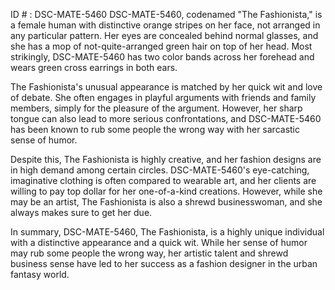 ID # : DSC-MATE-5460
DSC-MATE-5460, codenamed "The Fashionista," is a female human with distinctive orange stripes on her face, not arranged in any particular pattern. Her eyes are concealed behind normal glasses, and she has a mop of not-quite-arranged green hair on top of her head. Most strikingly, DSC-MATE-5460 has two color bands across her forehead and wears green cross earrings in both ears. 

The Fashionista's unusual appearance is matched by her quick wit and love of debate. She often engages in playful arguments with friends and family members, simply for the pleasure of the argument. However, her sharp tongue can also lead to more serious confrontations, and DSC-MATE-5460 has been known to rub some people the wrong way with her sarcastic sense of humor. 

Despite this, The Fashionista is highly creative, and her fashion designs are in high demand among certain circles. DSC-MATE-5460's eye-catching, imaginative clothing is often compared to wearable art, and her clients are willing to pay top dollar for her one-of-a-kind creations. However, while she may be an artist, The Fashionista is also a shrewd businesswoman, and she always makes sure to get her due. 

In summary, DSC-MATE-5460, The Fashionista, is a highly unique individual with a distinctive appearance and a quick wit. While her sense of humor may rub some people the wrong way, her artistic talent and shrewd business sense have led to her success as a fashion designer in the urban fantasy world.